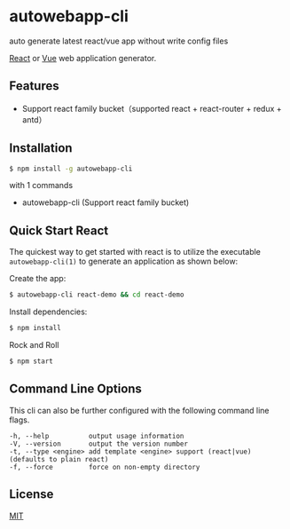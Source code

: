 # autowebapp-cli
auto generate latest react/vue app without write config files

[React](https://www.npmjs.com/package/react) or [Vue](https://www.npmjs.com/package/vue) web application generator.


## Features
- Support react family bucket（supported react + react-router + redux + antd）

## Installation

```sh
$ npm install -g autowebapp-cli
```

with 1 commands

- autowebapp-cli (Support react family bucket)

## Quick Start React


The quickest way to get started with react is to utilize the executable `autowebapp-cli(1)` to generate an application as shown below:

Create the app:

```bash
$ autowebapp-cli react-demo && cd react-demo
```

Install dependencies:

```bash
$ npm install
```

Rock and Roll

```bash
$ npm start
```

## Command Line Options

This cli can also be further configured with the following command line flags.

    -h, --help          output usage information
    -V, --version       output the version number
    -t, --type <engine> add template <engine> support (react|vue) (defaults to plain react)
    -f, --force         force on non-empty directory

## License

[MIT](LICENSE)
